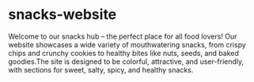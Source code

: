 # snacks-website
Welcome to our snacks hub – the perfect place for all food lovers! Our website showcases a wide variety of mouthwatering snacks, from crispy chips and crunchy cookies to healthy bites like nuts, seeds, and baked goodies.The site is designed to be colorful, attractive, and user-friendly, with sections for sweet, salty, spicy, and healthy snacks.
